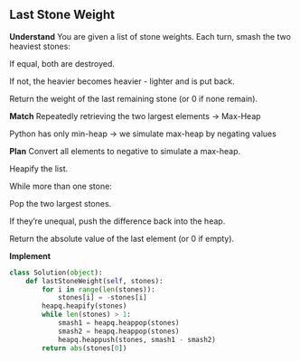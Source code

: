 ## Last Stone Weight
**Understand**
You are given a list of stone weights. Each turn, smash the two heaviest stones:

If equal, both are destroyed.

If not, the heavier becomes heavier - lighter and is put back.

Return the weight of the last remaining stone (or 0 if none remain).

**Match**
Repeatedly retrieving the two largest elements -> Max-Heap

Python has only min-heap -> we simulate max-heap by negating values

**Plan**
Convert all elements to negative to simulate a max-heap.

Heapify the list.

While more than one stone:

Pop the two largest stones.

If they’re unequal, push the difference back into the heap.

Return the absolute value of the last element (or 0 if empty).

**Implement**
```python
class Solution(object):
    def lastStoneWeight(self, stones):
        for i in range(len(stones)):
            stones[i] = -stones[i]
        heapq.heapify(stones)
        while len(stones) > 1:
            smash1 = heapq.heappop(stones)
            smash2 = heapq.heappop(stones)
            heapq.heappush(stones, smash1 - smash2)
        return abs(stones[0])
```